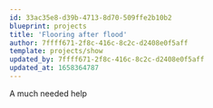 ```yaml
---
id: 33ac35e8-d39b-4713-8d70-509ffe2b10b2
blueprint: projects
title: 'Flooring after flood'
author: 7ffff671-2f8c-416c-8c2c-d2408e0f5aff
template: projects/show
updated_by: 7ffff671-2f8c-416c-8c2c-d2408e0f5aff
updated_at: 1658364787
---
```

A much needed help
